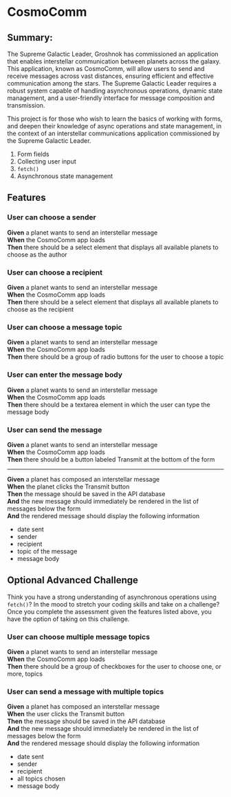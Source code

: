 
# CosmoComm

## Summary:
The Supreme Galactic Leader, Groshnok has commissioned an application that enables interstellar communication between planets across the galaxy. This application, known as CosmoComm, will allow users to send and receive messages across vast distances, ensuring efficient and effective communication among the stars. The Supreme Galactic Leader requires a robust system capable of handling asynchronous operations, dynamic state management, and a user-friendly interface for message composition and transmission.

This project is for those who wish to learn the basics of working with forms, and deepen their knowledge of async operations and state management, in the context of an interstellar communications application commissioned by the Supreme Galactic Leader.

1. Form fields
2. Collecting user input
3. `fetch()`
4. Asynchronous state management

## Features

### User can choose a sender

**Given** a planet wants to send an interstellar message<br/>
**When** the CosmoComm app loads<br/>
**Then** there should be a select element that displays all available planets to choose as the author

### User can choose a recipient

**Given** a planet wants to send an interstellar message<br/>
**When** the CosmoComm app loads<br/>
**Then** there should be a select element that displays all available planets to choose as the recipient

### User can choose a message topic

**Given** a planet wants to send an interstellar message<br/>
**When** the CosmoComm app loads<br/>
**Then** there should be a group of radio buttons for the user to choose a topic

### User can enter the message body

**Given** a planet wants to send an interstellar message<br/>
**When** the CosmoComm app loads<br/>
**Then** there should be a textarea element in which the user can type the message body

### User can send the message

**Given** a planet wants to send an interstellar message<br/>
**When** the CosmoComm app loads<br/>
**Then** there should be a button labeled Transmit at the bottom of the form<br/>

---

**Given** a planet has composed an interstellar message<br/>
**When** the planet clicks the Transmit button<br/>
**Then** the message should be saved in the API database<br/>
**And** the new message should immediately be rendered in the list of messages below the form<br/>
**And** the rendered message should display the following information

* date sent
* sender
* recipient
* topic of the message
* message body

## Optional Advanced Challenge

Think you have a strong understanding of asynchronous operations using `fetch()`? In the mood to stretch your coding skills and take on a challenge? Once you complete the assessment given the features listed above, you have the option of taking on this challenge.

### User can choose multiple message topics

**Given** a planet wants to send an interstellar message<br/>
**When** the CosmoComm app loads<br/>
**Then** there should be a group of checkboxes for the user to choose one, or more, topics

### User can send a message with multiple topics

**Given** a planet has composed an interstellar message<br/>
**When** the user clicks the Transmit button<br/>
**Then** the message should be saved in the API database<br/>
**And** the new message should immediately be rendered in the list of messages below the form<br/>
**And** the rendered message should display the following information

* date sent
* sender
* recipient
* all topics chosen
* message body
